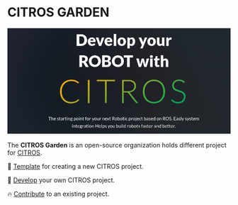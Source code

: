 # CITROS GARDEN
![](../splash.png)

The **CITROS Garden** is an open-source organization holds different project for [CITROS](https://citros.io/).

:page_facing_up: [Template](https://github.com/citros-garden/template) for creating a new CITROS project.

:rocket: [Develop](..develope.md) your own CITROS project.

:fire: [Contribute](..contribute.md) to an existing project.